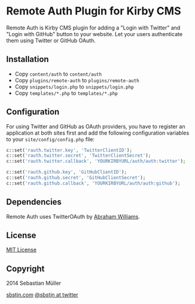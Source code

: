 # Remote Auth Plugin for Kirby CMS

Remote Auth is Kirby CMS plugin for adding a "Login with Twitter" and "Login with GitHub" button to your website. Let your users authenticate them using Twitter or GitHub OAuth.

## Installation

- Copy `content/auth` to `content/auth`
- Copy `plugins/remote-auth` to `plugins/remote-auth`
- Copy `snippets/login.php` to `snippets/login.php`
- Copy `templates/*.php` to `templates/*.php`

## Configuration

For using Twitter and GitHub as OAuth providers, you have to register an application at both sites first and add the following configuration variables to your `site/config/config.php` file:

```php
c::set('rauth.twitter.key', 'TwitterClientID');
c::set('rauth.twitter.secret', 'TwitterClientSecret');
c::set('rauth.twitter.callback', 'YOURKIRBYURL/auth/auth:twitter');

c::set('rauth.github.key', 'GitHubClientID');
c::set('rauth.github.secret', 'GitHubClientSecret');
c::set('rauth.github.callback', 'YOURKIRBYURL/auth/auth:github');
```

## Dependencies

Remote Auth uses TwitterOAuth by [Abraham Williams](abraham@abrah.am).

## License

[MIT License](http://opensource.org/licenses/MIT)

## Copyright

2014 Sebastian Müller

[sbstjn.com](http://sbstjn.com)
[@sbstjn at twitter](https://twitter.com/sbstjn)